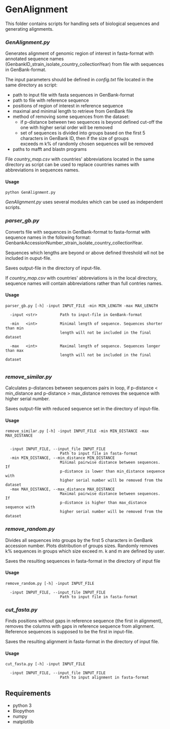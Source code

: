 # GenAlignment

This folder contains scripts for handling sets of biological sequences and generating alignments.

### *GenAlignment.py* 
Generates alignment of genomic region of interest in fasta-format with 
annotated sequence names (GenbankID_strain_isolate_country_collectionYear) from file with sequences in GenBank-format.

The input parameters should be defined in *config.txt* file located in the same directory as script:
* path to input file with fasta sequences in GenBank-format
* path to file with reference sequence
* positions of region of interest in reference sequence
* maximal and minimal length to retrieve from GenBank file
* method of removing some sequences from the dataset:
    * if p-distance between two sequences is beyond defined cut-off the one with higher serial order will be removed
    * set of sequences is divided into groups based on the first 5 characters in GenBank ID, then if the size of groups \
    exceeds m k% of randomly chosen sequences will be removed
* paths to mafft and blastn programs

File *country_map.csv* with countries' abbreviations located in the same directory as script can be used to replace countries names with abbreviations in sequences names.

#### Usage

```
python GenAlignment.py
```

*GenAlignment.py* uses several modules which can be used as independent scripts.

### *parser_gb.py* 
Converts file with sequences in GenBank-format to fasta-format with sequence names in the following format: GenbankAccessionNumber_strain_isolate_country_collectionYear. 

Sequences which lengths are beyond or above defined threshold wll not be included in ouput-file. 

Saves output-file in the directory of input-file.
 
If *country_map.csv* with countries' abbreviations is in the local directory, sequence names will contain abbreviations rather than full contries names.

#### Usage

```
parser_gb.py [-h] -input INPUT_FILE -min MIN_LENGTH -max MAX_LENGTH

  -input <str>          Path to input-file in GenBank-format
                        
  -min   <int>          Minimal length of sequence. Sequences shorter than min
                        length will not be included in the final dataset
                        
  -max   <int>          Maximal length of sequence. Sequences longer than max
                        length will not be included in the final dataset


```

### *remove_similar.py*

Calculates p-distances between sequences pairs in loop, if p-distance < min_distance and p-distance > max_distance 
removes the sequence with higher serial number. 

Saves output-file with reduced sequence set in the directory of input-file.

#### Usage

```
remove_similar.py [-h] -input INPUT_FILE -min MIN_DISTANCE -max MAX_DISTANCE


  -input INPUT_FILE, --input_file INPUT_FILE
                        Path to input file in fasta-format
  -min MIN_DISTANCE, --min_distance MIN_DISTANCE
                        Minimal pairwise distance between sequences. If
                        p-distance is lower than min_distance sequence with
                        higher serial number will be removed from the dataset
  -max MAX_DISTANCE, --max_distance MAX_DISTANCE
                        Maximal pairwise distance between sequences. If
                        p-distance is higher than max_distance sequence with
                        higher serial number will be removed from the dataset
```

### *remove_random.py*

Divides all sequences into groups by the first 5 characters in GenBank accession number. 
Plots distribution of groups sizes. Randomly removes k% sequences in groups which size exceed m. k and m are defined by user.

Saves the resulting sequences in fasta-format in the directory of input file


#### Usage
```
remove_random.py [-h] -input INPUT_FILE

  -input INPUT_FILE, --input_file INPUT_FILE
                        Path to input file in fasta-format
```


### *cut_fasta.py*

Finds positions without gaps in reference sequence (the first in alignment), 
removes the columns with gaps in reference sequence from alignment. Reference sequences is supposed to be the first in input-file. 

Saves the resulting alignment in fasta-format in the directory of input file.



#### Usage
```
cut_fasta.py [-h] -input INPUT_FILE

  -input INPUT_FILE, --input_file INPUT_FILE
                        Path to input alignment in fasta-format
```

## Requirements

* python 3
* Biopython
* numpy
* matplotlib

